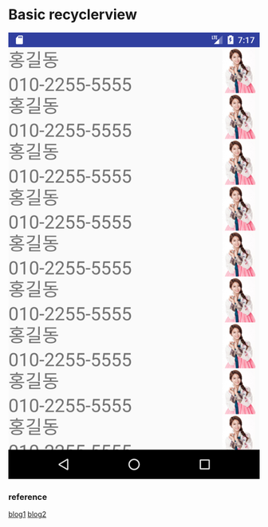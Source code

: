 # Basic recyclerview

![screen shot](https://github.com/koohanmo/androidSamples/blob/master/View/Recyclerview/%EA%B8%B0%EB%B3%B8_Recyclerview/Screenshot_1495783071.png?raw=true)

### reference
[blog1](http://thdev.tech/androiddev/2016/11/01/Android-RecyclerView-intro.html)
[blog2](http://www.kmshack.kr/2014/10/android-recyclerview/)
